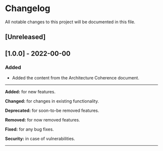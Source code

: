 
# Changelog
All notable changes to this project will be documented in this file.



## [Unreleased]





## [1.0.0] - 2022-00-00
### Added
- Added the content from the Architecture Coherence document.


---

**Added:** for new features.

**Changed:** for changes in existing functionality.

**Deprecated:** for soon-to-be removed features.

**Removed:** for now removed features.

**Fixed:** for any bug fixes.

**Security:** in case of vulnerabilities.

---

